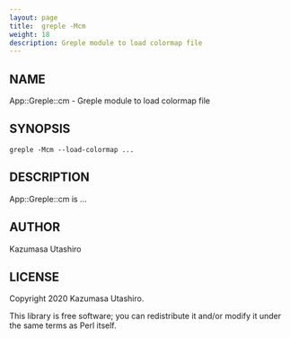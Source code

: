 ```yaml
---
layout: page
title:  greple -Mcm
weight: 18
description: Greple module to load colormap file
---
```



## NAME

App::Greple::cm - Greple module to load colormap file

## SYNOPSIS

    greple -Mcm --load-colormap ...

## DESCRIPTION

App::Greple::cm is ...

## AUTHOR

Kazumasa Utashiro

## LICENSE

Copyright 2020 Kazumasa Utashiro.

This library is free software; you can redistribute it and/or modify
it under the same terms as Perl itself.
